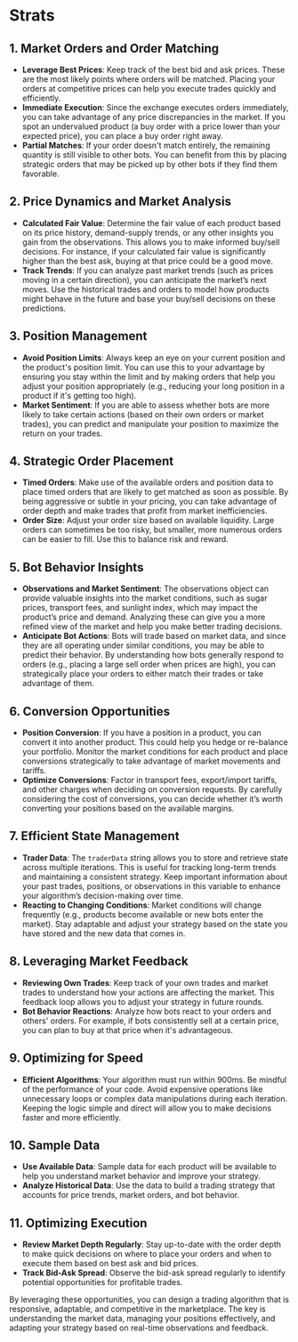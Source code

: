 # Strats

## 1. Market Orders and Order Matching
- **Leverage Best Prices**: Keep track of the best bid and ask prices. These are the most likely points where orders will be matched. Placing your orders at competitive prices can help you execute trades quickly and efficiently.
- **Immediate Execution**: Since the exchange executes orders immediately, you can take advantage of any price discrepancies in the market. If you spot an undervalued product (a buy order with a price lower than your expected price), you can place a buy order right away.
- **Partial Matches**: If your order doesn't match entirely, the remaining quantity is still visible to other bots. You can benefit from this by placing strategic orders that may be picked up by other bots if they find them favorable.

## 2. Price Dynamics and Market Analysis
- **Calculated Fair Value**: Determine the fair value of each product based on its price history, demand-supply trends, or any other insights you gain from the observations. This allows you to make informed buy/sell decisions. For instance, if your calculated fair value is significantly higher than the best ask, buying at that price could be a good move.
- **Track Trends**: If you can analyze past market trends (such as prices moving in a certain direction), you can anticipate the market’s next moves. Use the historical trades and orders to model how products might behave in the future and base your buy/sell decisions on these predictions.

## 3. Position Management
- **Avoid Position Limits**: Always keep an eye on your current position and the product's position limit. You can use this to your advantage by ensuring you stay within the limit and by making orders that help you adjust your position appropriately (e.g., reducing your long position in a product if it's getting too high).
- **Market Sentiment**: If you are able to assess whether bots are more likely to take certain actions (based on their own orders or market trades), you can predict and manipulate your position to maximize the return on your trades.

## 4. Strategic Order Placement
- **Timed Orders**: Make use of the available orders and position data to place timed orders that are likely to get matched as soon as possible. By being aggressive or subtle in your pricing, you can take advantage of order depth and make trades that profit from market inefficiencies.
- **Order Size**: Adjust your order size based on available liquidity. Large orders can sometimes be too risky, but smaller, more numerous orders can be easier to fill. Use this to balance risk and reward.

## 5. Bot Behavior Insights
- **Observations and Market Sentiment**: The observations object can provide valuable insights into the market conditions, such as sugar prices, transport fees, and sunlight index, which may impact the product’s price and demand. Analyzing these can give you a more refined view of the market and help you make better trading decisions.
- **Anticipate Bot Actions**: Bots will trade based on market data, and since they are all operating under similar conditions, you may be able to predict their behavior. By understanding how bots generally respond to orders (e.g., placing a large sell order when prices are high), you can strategically place your orders to either match their trades or take advantage of them.

## 6. Conversion Opportunities
- **Position Conversion**: If you have a position in a product, you can convert it into another product. This could help you hedge or re-balance your portfolio. Monitor the market conditions for each product and place conversions strategically to take advantage of market movements and tariffs.
- **Optimize Conversions**: Factor in transport fees, export/import tariffs, and other charges when deciding on conversion requests. By carefully considering the cost of conversions, you can decide whether it’s worth converting your positions based on the available margins.

## 7. Efficient State Management
- **Trader Data**: The `traderData` string allows you to store and retrieve state across multiple iterations. This is useful for tracking long-term trends and maintaining a consistent strategy. Keep important information about your past trades, positions, or observations in this variable to enhance your algorithm’s decision-making over time.
- **Reacting to Changing Conditions**: Market conditions will change frequently (e.g., products become available or new bots enter the market). Stay adaptable and adjust your strategy based on the state you have stored and the new data that comes in.

## 8. Leveraging Market Feedback
- **Reviewing Own Trades**: Keep track of your own trades and market trades to understand how your actions are affecting the market. This feedback loop allows you to adjust your strategy in future rounds.
- **Bot Behavior Reactions**: Analyze how bots react to your orders and others' orders. For example, if bots consistently sell at a certain price, you can plan to buy at that price when it's advantageous.

## 9. Optimizing for Speed
- **Efficient Algorithms**: Your algorithm must run within 900ms. Be mindful of the performance of your code. Avoid expensive operations like unnecessary loops or complex data manipulations during each iteration. Keeping the logic simple and direct will allow you to make decisions faster and more efficiently.

## 10. Sample Data
- **Use Available Data**: Sample data for each product will be available to help you understand market behavior and improve your strategy.
- **Analyze Historical Data**: Use the data to build a trading strategy that accounts for price trends, market orders, and bot behavior.

## 11. Optimizing Execution
- **Review Market Depth Regularly**: Stay up-to-date with the order depth to make quick decisions on where to place your orders and when to execute them based on best ask and bid prices.
- **Track Bid-Ask Spread**: Observe the bid-ask spread regularly to identify potential opportunities for profitable trades. 

By leveraging these opportunities, you can design a trading algorithm that is responsive, adaptable, and competitive in the marketplace. The key is understanding the market data, managing your positions effectively, and adapting your strategy based on real-time observations and feedback.

